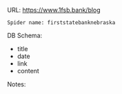 URL: https://www.1fsb.bank/blog

    Spider name: firststatebanknebraska

DB Schema:
- title
- date
- link
- content

Notes: